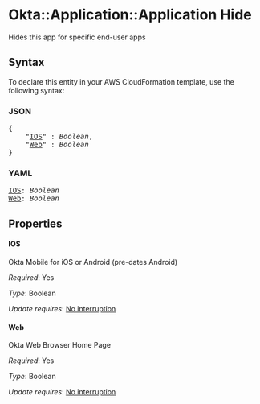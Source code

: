 # Okta::Application::Application Hide

Hides this app for specific end-user apps

## Syntax

To declare this entity in your AWS CloudFormation template, use the following syntax:

### JSON

<pre>
{
    "<a href="#ios" title="IOS">IOS</a>" : <i>Boolean</i>,
    "<a href="#web" title="Web">Web</a>" : <i>Boolean</i>
}
</pre>

### YAML

<pre>
<a href="#ios" title="IOS">IOS</a>: <i>Boolean</i>
<a href="#web" title="Web">Web</a>: <i>Boolean</i>
</pre>

## Properties

#### IOS

Okta Mobile for iOS or Android (pre-dates Android)

_Required_: Yes

_Type_: Boolean

_Update requires_: [No interruption](https://docs.aws.amazon.com/AWSCloudFormation/latest/UserGuide/using-cfn-updating-stacks-update-behaviors.html#update-no-interrupt)

#### Web

Okta Web Browser Home Page

_Required_: Yes

_Type_: Boolean

_Update requires_: [No interruption](https://docs.aws.amazon.com/AWSCloudFormation/latest/UserGuide/using-cfn-updating-stacks-update-behaviors.html#update-no-interrupt)

